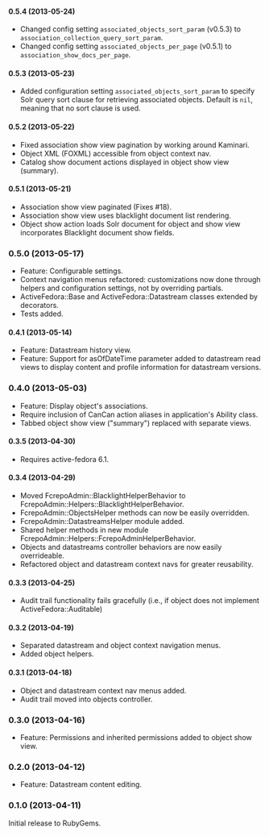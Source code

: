 #### 0.5.4 (2013-05-24)

* Changed config setting `associated_objects_sort_param` (v0.5.3) to `association_collection_query_sort_param`.
* Changed config setting `associated_objects_per_page` (v0.5.1) to `association_show_docs_per_page`.

#### 0.5.3 (2013-05-23)

* Added configuration setting `associated_objects_sort_param` to specify Solr query sort clause for retrieving associated objects. Default is `nil`, meaning that no sort clause is used.

#### 0.5.2 (2013-05-22)

* Fixed association show view pagination by working around Kaminari.
* Object XML (FOXML) accessible from object context nav.
* Catalog show document actions displayed in object show view (summary).

#### 0.5.1 (2013-05-21)

* Association show view paginated (Fixes #18). 
* Association show view uses blacklight document list rendering.
* Object show action loads Solr document for object and show view incorporates Blacklight document show fields.

### 0.5.0 (2013-05-17)

* Feature: Configurable settings.
* Context navigation menus refactored: customizations now done through helpers and configuration settings, not by overriding partials.
* ActiveFedora::Base and ActiveFedora::Datastream classes extended by decorators.
* Tests added.

#### 0.4.1 (2013-05-14)

* Feature: Datastream history view.
* Feature: Support for asOfDateTime parameter added to datastream read views to display content and profile information for datastream versions.

### 0.4.0 (2013-05-03)

* Feature: Display object's associations.
* Require inclusion of CanCan action aliases in application's Ability class.
* Tabbed object show view ("summary") replaced with separate views.

#### 0.3.5 (2013-04-30)

* Requires active-fedora 6.1.

#### 0.3.4 (2013-04-29)

* Moved FcrepoAdmin::BlacklightHelperBehavior to FcrepoAdmin::Helpers::BlacklightHelperBehavior.
* FcrepoAdmin::ObjectsHelper methods can now be easily overridden.
* FcrepoAdmin::DatastreamsHelper module added.
* Shared helper methods in new module FcrepoAdmin::Helpers::FcrepoAdminHelperBehavior.
* Objects and datastreams controller behaviors are now easily overrideable.
* Refactored object and datastream context navs for greater reusability.

#### 0.3.3 (2013-04-25)

* Audit trail functionality fails gracefully (i.e., if object does not implement ActiveFedora::Auditable)

#### 0.3.2 (2013-04-19)

* Separated datastream and object context navigation menus.
* Added object helpers.

#### 0.3.1 (2013-04-18)

* Object and datastream context nav menus added.
* Audit trail moved into objects controller.

### 0.3.0 (2013-04-16)

* Feature: Permissions and inherited permissions added to object show view.

### 0.2.0 (2013-04-12)

* Feature: Datastream content editing.

### 0.1.0 (2013-04-11)

Initial release to RubyGems.

